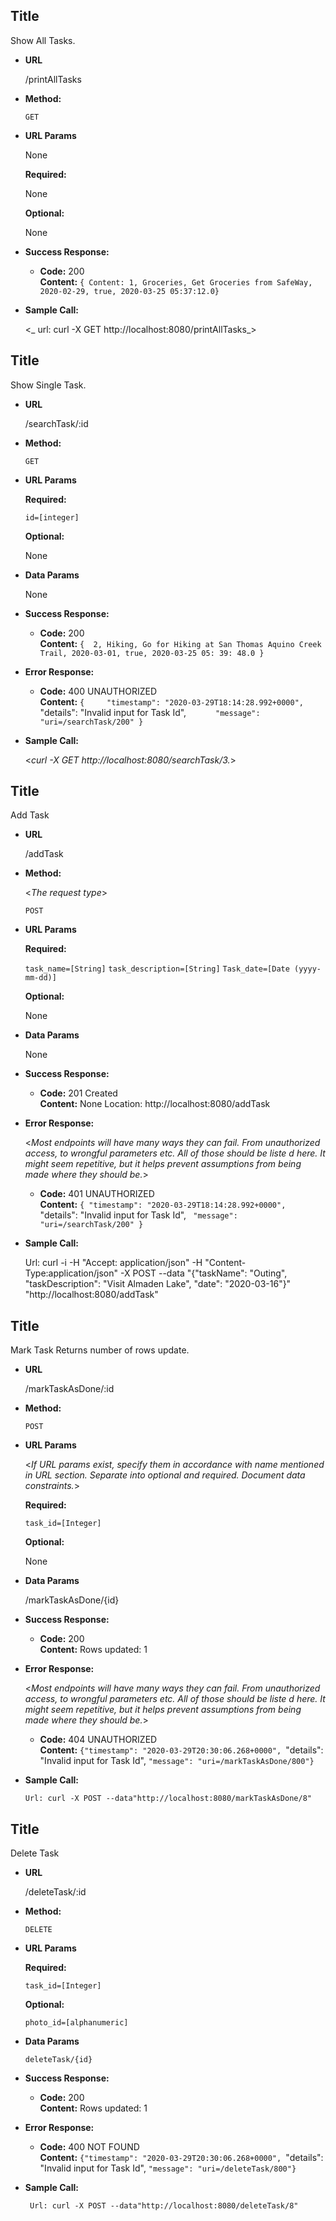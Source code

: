**Title**
----
  Show All Tasks.

* **URL**

  /printAllTasks

* **Method:**

  `GET`
  
*  **URL Params**

   None

   **Required:**
 
   None

   **Optional:**
 
   None


* **Success Response:**
  
  * **Code:** 200 <br />
    **Content:** `{ Content: 1, Groceries, Get Groceries from SafeWay, 2020-02-29, true, 2020-03-25 05:37:12.0}`
 
 

* **Sample Call:**

  <_ url: curl -X GET http://localhost:8080/printAllTasks_> 






**Title**
----
  Show Single Task.

* **URL**

  /searchTask/:id

* **Method:**
 
  `GET`
  
*  **URL Params**

   **Required:**
 
   `id=[integer]`

   **Optional:**
 
    None

* **Data Params**

    None

* **Success Response:**
  
  * **Code:** 200 <br />
    **Content:** `{  2, Hiking, Go for Hiking at San Thomas Aquino Creek Trail, 2020-03-01, true, 2020-03-25 05: 39: 48.0 }`
 
* **Error Response:**

  * **Code:** 400 UNAUTHORIZED <br />
    **Content:** `{     "timestamp": "2020-03-29T18:14:28.992+0000",
                 `      "details": "Invalid input for Task Id",
                 `      "message": "uri=/searchTask/200" }`


* **Sample Call:**

  <_curl -X GET http://localhost:8080/searchTask/3._> 





**Title**
----
  Add Task

* **URL**

  /addTask

* **Method:**
  
  <_The request type_>

  `POST`
  
*  **URL Params**

   **Required:**

   `task_name=[String]`
   `task_description=[String]`
   `Task_date=[Date (yyyy-mm-dd)]`

   **Optional:**
 
    None

* **Data Params**

    None
    
* **Success Response:**

  * **Code:** 201 Created <br />
    **Content:** None
              Location: http://localhost:8080/addTask<br/>
 
* **Error Response:**

  <_Most endpoints will have many ways they can fail. From unauthorized access, to wrongful parameters etc. All of those should be liste d here. It might seem repetitive, but it helps prevent assumptions from being made where they should be._>

  * **Code:** 401 UNAUTHORIZED <br />
    **Content:**  `{ "timestamp": "2020-03-29T18:14:28.992+0000",
                  `"details": "Invalid input for Task Id",
                  ` "message": "uri=/searchTask/200" }`

* **Sample Call:**

   Url: curl -i -H "Accept: application/json" -H "Content-Type:application/json" -X POST --data "{\"taskName\": \"Outing\", \"taskDescription\": \"Visit Almaden Lake\", \"date\": \"2020-03-16\"}" "http://localhost:8080/addTask"



**Title**
----
 Mark Task
 Returns number of rows update.

* **URL**

  /markTaskAsDone/:id

* **Method:**

  `POST`
  
*  **URL Params**

   <_If URL params exist, specify them in accordance with name mentioned in URL section. Separate into optional and required. Document data constraints._> 

   **Required:**
 
   `task_id=[Integer]`

   **Optional:**
 
    None

* **Data Params**

   /markTaskAsDone/{id}

* **Success Response:**
  
  * **Code:** 200 <br />
    **Content:** Rows updated: 1
 
* **Error Response:**

  <_Most endpoints will have many ways they can fail. From unauthorized access, to wrongful parameters etc. All of those should be liste d here. It might seem repetitive, but it helps prevent assumptions from being made where they should be._>

  * **Code:** 404 UNAUTHORIZED <br />
    **Content:** `{"timestamp": "2020-03-29T20:30:06.268+0000",
                 `"details": "Invalid input for Task Id",
                 `"message": "uri=/markTaskAsDone/800"}`

* **Sample Call:**

      Url: curl -X POST --data"http://localhost:8080/markTaskAsDone/8"
    


**Title**
----
  Delete Task

* **URL**

  /deleteTask/:id

* **Method:**

  `DELETE`
  
*  **URL Params**

   **Required:**
 
   `task_id=[Integer]`

   **Optional:**
 
   `photo_id=[alphanumeric]`

* **Data Params**
    
    `deleteTask/{id}`
  
* **Success Response:**
  

  * **Code:** 200 <br />
    **Content:** Rows updated: 1
 
* **Error Response:**

  * **Code:** 400 NOT FOUND <br />
    **Content:** `{"timestamp": "2020-03-29T20:30:06.268+0000",
                 `"details": "Invalid input for Task Id",
                  `"message": "uri=/deleteTask/800"}`

* **Sample Call:**

       Url: curl -X POST --data"http://localhost:8080/deleteTask/8"
    

